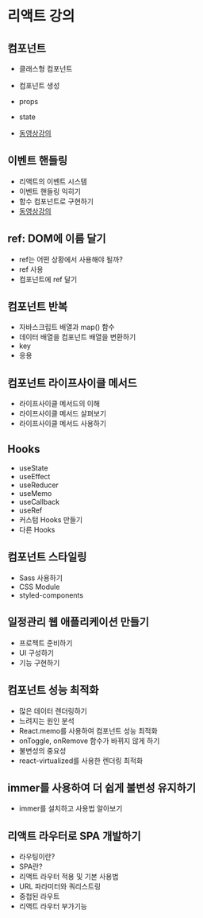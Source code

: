 # 리액트 강의

## 컴포넌트 

- 클래스형 컴포넌트 
- 컴포넌트 생성 
- props
- state

- [동영상강의](https://drive.google.com/drive/folders/12jmCwioorQrunehjwDCmN0HmqRCAGMha?usp=drive_link)

## 이벤트 핸들링 

- 리액트의 이벤트 시스템
- 이벤트 핸들링 익히기
- 함수 컴포넌트로 구현하기 
- [동영상강의](https://drive.google.com/drive/folders/1lNTQGpCky0dvrHnfr7qaxcX7x611qYNK?usp=drive_link)

## ref: DOM에 이름 달기

- ref는 어떤 상황에서 사용해야 될까?
- ref 사용
- 컴포넌트에 ref 달기

## 컴포넌트 반복 

- 자바스크립트 배열과 map() 함수 
- 데이터 배열을 컴포넌트 배열을 변환하기 
- key
- 응용

## 컴포넌트 라이프사이클 메서드

- 라이프사이클 메서드의 이해
- 라이프사이클 메서드 살펴보기
- 라이프사이클 메서드 사용하기

## Hooks

- useState
- useEffect
- useReducer
- useMemo
- useCallback
- useRef
- 커스텀 Hooks 만들기
- 다른 Hooks

## 컴포넌트 스타일링

- Sass 사용하기
- CSS Module
- styled-components


## 일정관리 웹 애플리케이션 만들기

- 프로젝트 준비하기
- UI 구성하기
- 기능 구현하기

## 컴포넌트 성능 최적화

- 많은 데이터 렌더링하기
- 느려지는 원인 분석 
- React.memo를 사용하여 컴포넌트 성능 최적화
- onToggle, onRemove 함수가 바뀌지 않게 하기
- 불변성의 중요성
- react-virtualized를 사용한 렌더링 최적화

## immer를 사용하여 더 쉽게 불변성 유지하기

- immer를 설치하고 사용법 알아보기

## 리액트 라우터로 SPA 개발하기

- 라우팅이란?
- SPA란?
- 리액트 라우터 적용 및 기본 사용법
- URL 파라미터와 쿼리스트링
- 중첩된 라우트
- 리액트 라우터 부가기능 
